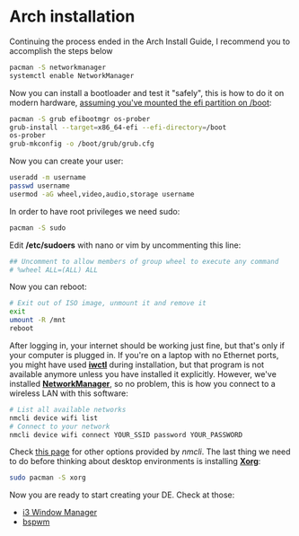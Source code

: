 # Arch installation

Continuing the process ended in the Arch Install Guide, I recommend you to accomplish the steps below

```bash
pacman -S networkmanager
systemctl enable NetworkManager
```

Now you can install a bootloader and test it "safely", this is how to do it on
modern hardware,
[assuming you've mounted the efi partition on /boot](https://wiki.archlinux.org/index.php/Installation_guide#Example_layouts):

```bash
pacman -S grub efibootmgr os-prober
grub-install --target=x86_64-efi --efi-directory=/boot
os-prober
grub-mkconfig -o /boot/grub/grub.cfg
```

Now you can create your user:

```bash
useradd -m username
passwd username
usermod -aG wheel,video,audio,storage username
```

In order to have root privileges we need sudo:

```bash
pacman -S sudo
```

Edit **/etc/sudoers** with nano or vim by uncommenting this line:

```bash
## Uncomment to allow members of group wheel to execute any command
# %wheel ALL=(ALL) ALL
```

Now you can reboot:

```bash
# Exit out of ISO image, unmount it and remove it
exit
umount -R /mnt
reboot
```

After logging in, your internet should be working just fine, but that's only if
your computer is plugged in. If you're on a laptop with no Ethernet ports, you
might have used **[iwctl](https://wiki.archlinux.org/index.php/Iwd#iwctl)**
during installation, but that program is not available anymore unless you have
installed it explicitly. However, we've installed
**[NetworkManager](https://wiki.archlinux.org/index.php/NetworkManager)**,
so no problem, this is how you connect to a wireless LAN with this software:

```bash
# List all available networks
nmcli device wifi list
# Connect to your network
nmcli device wifi connect YOUR_SSID password YOUR_PASSWORD
```

Check [this page](https://wiki.archlinux.org/index.php/NetworkManager#nmcli_examples)
for other options provided by *nmcli*. The last thing we need to do before
thinking about desktop environments is installing **[Xorg](https://wiki.archlinux.org/index.php/Xorg)**:

```bash
sudo pacman -S xorg
```

Now you are ready to start creating your DE.
Check at those:
- [i3 Window Manager](https://github.com/pzeadrian/ArchLinuxConfigs/tree/main/i3wm)
- [bspwm](https://github.com/pzeadrian/ArchLinuxConfigs/tree/main/bspwm)
